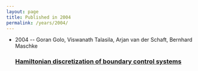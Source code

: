 ```yaml
---
layout: page
title: Published in 2004
permalink: /years/2004/
---
```


<ul class="post-list">

  <li>
    <span class="post-meta">2004 -- Goran Golo, Viswanath Talasila, Arjan van der Schaft, Bernhard Maschke</span>
    <h3><a class="post-link" href="../../hamiltonian-discretization-of-boundary-control-systems">Hamiltonian discretization of boundary control systems</a></h3>
  </li>
</ul>
